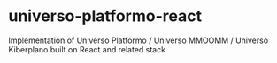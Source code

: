 # universo-platformo-react
Implementation of Universo Platformo / Universo MMOOMM / Universo Kiberplano built on React and related stack

